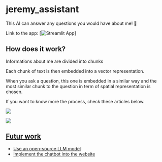 # jeremy_assistant
This AI can answer any questions you would have about me! 👋

Link to the app: [![Streamlit App](https://personal-chatbot.streamlit.app/)]

## How does it work?
Informations about me are divided into chunks

Each chunk of text is then embedded into a vector representation. 

When you ask a question, this one is embedded in a similar way and the most similar chunk to the question in term of spatial representation is chosen. 

If you want to know more the process, check these articles below.

<a target="_blank" href="https://github-readme-medium-recent-article.vercel.app/medium/@jeremyarancio/create-your-document-chatbot-with-gpt-3-and-langchain-8eeb66b98656"><img src="https://github-readme-medium-recent-article.vercel.app/medium/@jeremyarancio/create-your-document-chatbot-with-gpt-3-and-langchain-8eeb66b98656">

<a target="_blank" href="https://github-readme-medium-recent-article.vercel.app/medium/@jeremyarancio/semantic-search-using-sequence-bert-2116dabecfa3"><img src="https://github-readme-medium-recent-article.vercel.app/medium/@jeremyarancio/semantic-search-using-sequence-bert-2116dabecfa3">


## Futur work
* Use an open-source LLM model
* Implement the chatbot into the website
